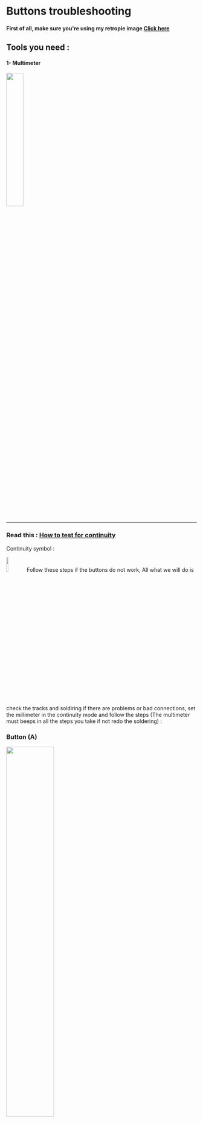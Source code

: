 # Buttons troubleshooting
#### First of all, make sure you're using my retropie image [Click here](https://github.com/Gameboypi/SPW/blob/master/Retropie%20image/README.md)
## Tools you need : 
#### 1- Multimeter 
<img src="/Screen%20troubleshooting/Multimeter.jpg" width="30%">

-----

### Read this : [How to test for continuity](https://www.fluke.com/en-us/learn/best-practices/test-tools-basics/digital-multimeters/how-to-test-for-continuity-with-a-digital-multimeter)
Continuity symbol :

<img src="/Screen%20troubleshooting/continuity_mod.jpg" width="10%">
Follow these steps if the buttons do not work, All what we will do is check the tracks and soldiring if there are problems or bad connections, 
set the millimeter in the continuity mode and follow the steps (The multimeter must beeps in all the steps you take if not redo the soldering) :

### Button (A)
<img src="/Buttons%20troubleshooting/11.jpg" width="50%">

### Button (B)
![](8.jpg)

### Button (X)
![](13.jpg)

### Button (Y)
![](1.jpg)

### Button (UP)
![](4.jpg)

### Button (DOWN)
![](6.jpg)

### Button (LEFT)
![](3.jpg)

### Button (RIGHT)
![](5.jpg)

### Button (Start)
![](9.jpg)

### Button (Select)
![](7.jpg)

### Button (M)
![](10.jpg)

### Button (L-Sholder)
![](2.jpg)

### Button (R-Sholder)
![](12.jpg)





